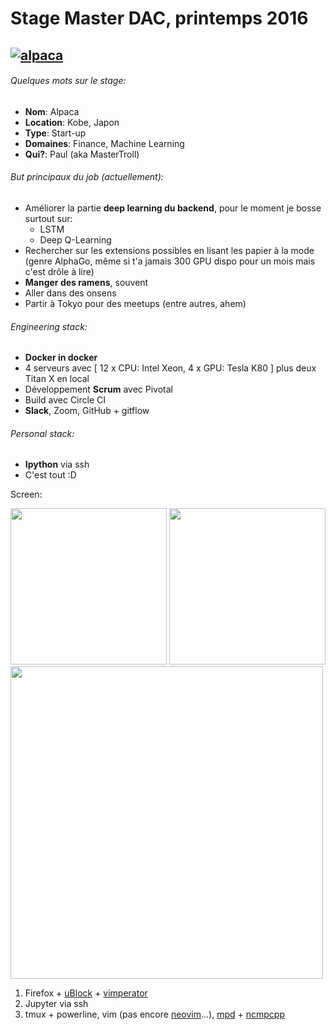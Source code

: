 # Stage Master DAC, printemps 2016
## [![alpaca](http://www.alpaca.ai/img/logo_alpaca.svg)](http://www.alpaca.ai/)
###### Quelques mots sur le stage:

* **Nom**: Alpaca
* **Location**: Kobe, Japon
* **Type**: Start-up
* **Domaines**: Finance, Machine Learning
* **Qui?**: Paul (aka MasterTroll)


###### But principaux du job (actuellement):

* Améliorer la partie **deep learning du backend**, pour le moment je bosse surtout sur:
  * LSTM
  * Deep Q-Learning
* Rechercher sur les extensions possibles en lisant les papier à la mode (genre AlphaGo, même si t'a jamais 300 GPU dispo pour un mois mais c'est drôle à lire)
* **Manger des ramens**, souvent
* Aller dans des onsens
* Partir à Tokyo pour des meetups (entre autres, ahem)


###### Engineering stack:

* **Docker in docker**
* 4 serveurs avec [ 12 x CPU: Intel Xeon, 4 x GPU: Tesla K80 ] plus deux Titan X en local
* Développement **Scrum** avec Pivotal
* Build avec Circle CI
* **Slack**, Zoom, GitHub + gitflow


###### Personal stack:

* **Ipython** via ssh
* C'est tout :D

Screen:

<img src="https://github.com/ottoMatt/dacOdac/raw/master/alpaca/img/firefox.png" height="250px">
<img src="https://github.com/ottoMatt/dacOdac/raw/master/alpaca/img/jupyter.png" height="250px">
<img src="https://github.com/ottoMatt/dacOdac/raw/master/alpaca/img/terminal.png" height="500px">


1) Firefox + [uBlock](https://addons.mozilla.org/en-US/firefox/addon/ublock-origin/) + [vimperator](https://addons.mozilla.org/en-US/firefox/addon/vimperator/)  
2) Jupyter via ssh  
3) tmux + powerline, vim (pas encore [neovim](https://github.com/neovim/neovim)...), [mpd](https://wiki.archlinux.org/index.php/Music_Player_Daemon) + [ncmpcpp](http://rybczak.net/ncmpcpp/)
